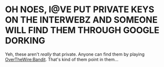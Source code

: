 # OH NOES, I@VE PUT PRIVATE KEYS ON THE INTERWEBZ AND SOMEONE WILL FIND THEM THROUGH GOOGLE DORKING

Yeh, these aren't _really_ that private. Anyone can find them by playing [OverTheWire:Bandit](http://overthewire.org/wargames/bandit/). That's kind of them point in them...
